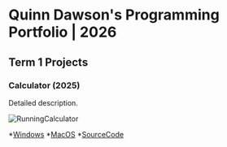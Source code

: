 # Quinn Dawson's Programming Portfolio | 2026

## Term 1 Projects

### Calculator (2025)

Detailed description.

![RunningCalculator]()

*[Windows]()
*[MacOS]()
*[SourceCode]()
